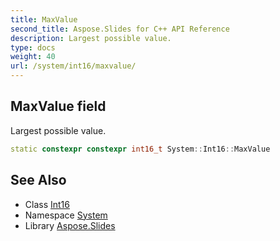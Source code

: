 ```yaml
---
title: MaxValue
second_title: Aspose.Slides for C++ API Reference
description: Largest possible value.
type: docs
weight: 40
url: /system/int16/maxvalue/
---
```

## MaxValue field


Largest possible value.

```cpp
static constexpr constexpr int16_t System::Int16::MaxValue
```

## See Also

* Class [Int16](../)
* Namespace [System](../../)
* Library [Aspose.Slides](../../../)